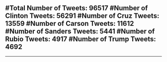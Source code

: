 #Total Number of Tweets: 96517 
#Number of Clinton Tweets: 56291
#Number of Cruz Tweets: 13559
#Number of Carson Tweets: 11612
#Number of Sanders Tweets: 5441
#Number of Rubio Tweets: 4917
#Number of Trump Tweets: 4692
---
---
